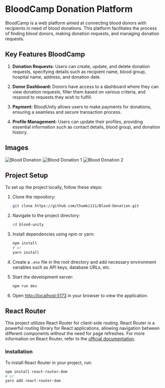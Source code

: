 # BloodCamp Donation Platform

BloodCamp is a web platform aimed at connecting blood donors with recipients in need of blood donations. This platform facilitates the process of finding blood donors, making donation requests, and managing donation requests.

## Key Features BloodCamp

1. **Donation Requests:** Users can create, update, and delete donation requests, specifying details such as recipient name, blood group, hospital name, address, and donation date.

2. **Donor Dashboard:** Donors have access to a dashboard where they can view donation requests, filter them based on various criteria, and respond to requests they wish to fulfill.

3. **Payment:** BloodUnity allows users to make payments for donations, ensuring a seamless and secure transaction process.

4. **Profile Management:** Users can update their profiles, providing essential information such as contact details, blood group, and donation history.


## Images

![Blood Donation](https://i.postimg.cc/9Q43GmMY/Blood-Donation.png)
![Blood Donation 1](https://i.postimg.cc/nhq28gwt/Blood-Donation-1.png)
![Blood Donation 2](https://i.postimg.cc/SsLGPxk9/Blood-Donation-2.png)


## Project Setup

To set up the project locally, follow these steps:

1. Clone the repository:
    ```bash
    git clone https://github.com/Chumki111/Blood-Donation.git
    ```

2. Navigate to the project directory:
    ```bash
    cd blood-unity
    ```

3. Install dependencies using npm or yarn:
    ```bash
    npm install
    # or
    yarn install
    ```

4. Create a `.env` file in the root directory and add necessary environment variables such as API keys, database URLs, etc.

5. Start the development server:
    ```bash
    npm run dev
    ```

6. Open [http://localhost:5173](http://localhost:5173) in your browser to view the application.

## React Router

This project utilizes React Router for client-side routing. React Router is a powerful routing library for React applications, allowing navigation between different components without the need for page refreshes.
For more information on React Router, refer to the [official documentation](https://reactrouter.com/en/main/start/tutorial).

### Installation

To install React Router in your project, run:

```bash
npm install react-router-dom
# or
yarn add react-router-dom




